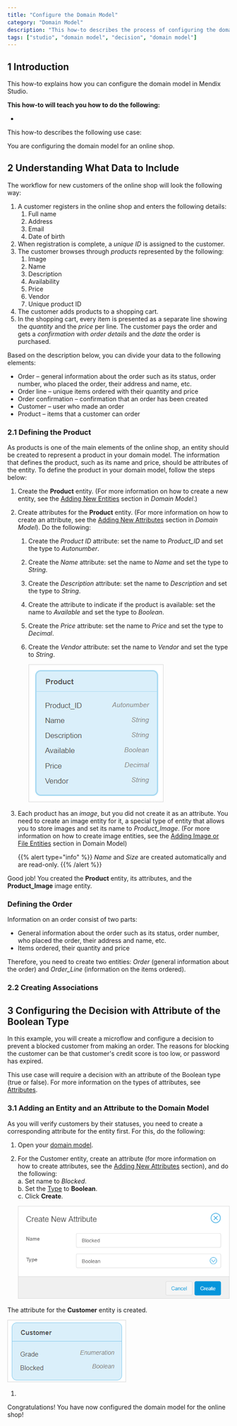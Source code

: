 ```yaml
---
title: "Configure the Domain Model"
category: "Domain Model"
description: "This how-to describes the process of configuring the domain model in Mendix Studio."
tags: ["studio", "domain model", "decision", "domain model"]
---
```


## 1 Introduction

This how-to explains how you can configure the domain model in Mendix Studio. 



**This how-to will teach you how to do the following:**

* 

This how-to describes the following use case: 

You are configuring the domain model for an online shop. 

## 2 Understanding What Data to Include  

The workflow for new customers of the online shop will look the following way:

1. A customer registers in the online shop and enters the following details:
   1. Full name
   2. Address
   3. Email
   4. Date of birth
2. When registration is complete, a *unique ID* is assigned to the customer. 
3. The customer browses through *products* represented by the following:
   1. Image 
   2. Name
   3. Description 
   4. Availability
   5. Price 
   6. Vendor
   7.  Unique product ID 
4. The customer adds products to a shopping cart. 
5. In the shopping cart, every item is presented as a separate line showing the *quantity* and the *price* per line. The customer pays the order and gets a *confirmation* with *order details* and the *date* the order is purchased. 

Based on the description below, you can divide your data to the following elements: 

* Order –  general information about the order such as its status, order number, who placed the order, their address and name, etc. 
* Order line – unique items ordered with their quantity and price
* Order confirmation – confirmation that an order has been created
* Customer – user who made an order
* Product – items that a customer can order

### 2.1 Defining the Product

As products is one of the main elements of the online shop, an entity should be created to represent a product in your domain model. The information that defines the product, such as its name and price, should be attributes of the entity. To define the product in your domain model, follow the steps below:  

1. Create the **Product** entity. (For more information on how to create a new entity, see the [Adding New Entities](domain-models#adding-new-entities) section in *Domain Model*.)

3.  Create attributes for the **Product** entity. (For more information on how to create an attribute, see the [Adding New Attributes](domain-models#adding-new-attributes) section in *Domain Model*). Do the following:<br />
    1. Create the *Product ID* attribute: set the name to *Product_ID* and set the type to *Autonumber*.
    
    2. Create the *Name* attribute: set the name to *Name* and set the type to *String*.
    
    3. Create the *Description* attribute: set the name to *Description* and set the type to *String*. 
    
    4. Create the attribute to indicate if the product is available: set the name to *Available* and set the type to *Boolean*.
    
    5. Create the *Price* attribute: set the name to *Price* and set the type to *Decimal*. 
    
    6.  Create the *Vendor* attribute: set the name to *Vendor* and set the type to *String*. 
    
		![Product Entity](attachments/domain-models-how-to/product-entity.png)

4. Each product has an *image*, but you did not create it as an attribute. You need to create an image entity for it, a special type of entity that allows you to store images and set its name to *Product_Image*. (For more information on how to create image entities, see the [Adding Image or File Entities](domain-models#adding-image-or-file-entities) section in Domain Model)

    {{% alert type="info" %}} *Name* and *Size* are created automatically and are read-only.
    {{% /alert %}}

Good job! You created the **Product** entity, its attributes, and the **Product_Image** image entity. 

### Defining the Order

Information on an order consist of two parts:

* General information about the order such as its status, order number, who placed the order, their address and name, etc. 
* Items ordered, their quantity and price

Therefore, you need to create two entities: *Order* (general information about the order) and *Order_Line* (information on the items ordered). 





### 2.2 Creating Associations

## 3 Configuring the Decision with Attribute of the Boolean Type  

In this example, you will create a microflow and configure a decision to prevent a blocked customer from making an order. The reasons for blocking the customer can be that customer's credit score is too low, or password has expired. 

This use case will require a decision with an attribute of the Boolean type (true or false). For more information on the types of attributes, see [Attributes](domain-models-attributes).

### 3.1 Adding an Entity and an Attribute to the Domain Model 

As you will verify customers by their statuses, you need to create a corresponding attribute for the entity first. For this, do the following:

1. Open your [domain model](domain-models).
2.  For the Customer entity, create an attribute (for more information on how to create attributes, see the [Adding New Attributes](domain-models) section),  and do the following: <br />
    a. Set name to *Blocked*. <br />
    b. Set the [Type](domain-models-attributes) to **Boolean**. <br />
    c. Click **Create**. 

    ![](attachments/microflows-how-to-configure-decision/new-attribute-create-dialog.png)

The attribute for the **Customer** entity is created.

![](attachments/microflows-how-to-configure-decision/blocked-attribute.png)

1. 

Congratulations! You have now configured the domain model for the online shop!


